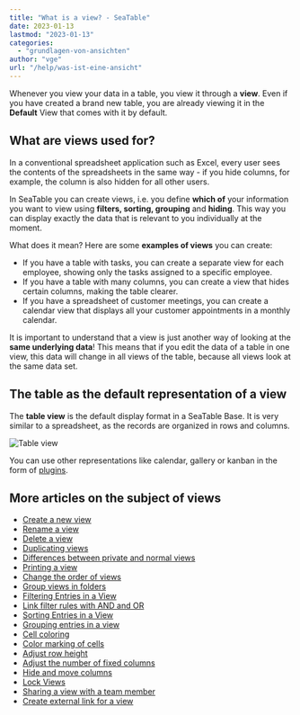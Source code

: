 ```yaml
---
title: "What is a view? - SeaTable"
date: 2023-01-13
lastmod: "2023-01-13"
categories: 
  - "grundlagen-von-ansichten"
author: "vge"
url: "/help/was-ist-eine-ansicht"
---
```


Whenever you view your data in a table, you view it through a **view**. Even if you have created a brand new table, you are already viewing it in the **Default** View that comes with it by default.

## What are views used for?

In a conventional spreadsheet application such as Excel, every user sees the contents of the spreadsheets in the same way - if you hide columns, for example, the column is also hidden for all other users.

In SeaTable you can create views, i.e. you define **which of** your information you want to view using **filters, sorting, grouping** and **hiding**. This way you can display exactly the data that is relevant to you individually at the moment.

What does it mean? Here are some **examples of views** you can create:

- If you have a table with tasks, you can create a separate view for each employee, showing only the tasks assigned to a specific employee.
- If you have a table with many columns, you can create a view that hides certain columns, making the table clearer.
- If you have a spreadsheet of customer meetings, you can create a calendar view that displays all your customer appointments in a monthly calendar.

It is important to understand that a view is just another way of looking at the **same underlying data**! This means that if you edit the data of a table in one view, this data will change in all views of the table, because all views look at the same data set.

## The table as the default representation of a view

The **table view** is the default display format in a SeaTable Base. It is very similar to a spreadsheet, as the records are organized in rows and columns.

![Table view](https://seatable.io/wp-content/uploads/2023/01/Tabelle.png)

You can use other representations like calendar, gallery or kanban in the form of [plugins](https://seatable.io/en/docs/arbeiten-mit-plugins/was-ist-ein-plugin/).

## More articles on the subject of views

- [Create a new view](https://seatable.io/en/docs/grundlagen-von-ansichten/anlegen-einer-neuen-ansicht/)
- [Rename a view](https://seatable.io/en/docs/grundlagen-von-ansichten/umbenennen-einer-ansicht/)
- [Delete a view](https://seatable.io/en/docs/grundlagen-von-ansichten/loeschen-einer-ansicht/)
- [Duplicating views](https://seatable.io/en/docs/grundlagen-von-ansichten/das-duplizieren-von-ansichten/)
- [Differences between private and normal views](https://seatable.io/en/docs/grundlagen-von-ansichten/unterschiede-zwischen-privaten-und-normalen-ansichten/)
- [Printing a view](https://seatable.io/en/docs/grundlagen-von-ansichten/das-drucken-einer-ansicht/)
- [Change the order of views](https://seatable.io/en/docs/grundlagen-von-ansichten/die-reihenfolge-von-ansichten-aendern/)
- [Group views in folders](https://seatable.io/en/docs/grundlagen-von-ansichten/ansichten-in-ordnern-gruppieren/)
- [Filtering Entries in a View](https://seatable.io/en/docs/ansichtsoptionen/filtern-von-eintraegen-in-einer-ansicht/)
- [Link filter rules with AND and OR](https://seatable.io/en/docs/ansichtsoptionen/filter-regeln-mit-und-und-oder-verknuepfen/)
- [Sorting Entries in a View](https://seatable.io/en/docs/ansichtsoptionen/sortieren-von-eintraegen-in-einer-ansicht/)
- [Grouping entries in a view](https://seatable.io/en/docs/ansichtsoptionen/gruppieren-von-eintraegen-in-einer-ansicht/)
- [Cell coloring](https://seatable.io/en/docs/ansichtsoptionen/einfaerben-von-zellen/)
- [Color marking of cells](https://seatable.io/en/docs/ansichtsoptionen/farbliche-markierung-von-zellen/)
- [Adjust row height](https://seatable.io/en/docs/ansichtsoptionen/zeilenhoehe-anpassen/)
- [Adjust the number of fixed columns](https://seatable.io/en/docs/ansichtsoptionen/anzahl-der-fixierten-spalten-anpassen/)
- [Hide and move columns](https://seatable.io/en/docs/ansichtsoptionen/ausblenden-und-verschieben-von-spalten/)
- [Lock Views](https://seatable.io/en/docs/ansichtsoptionen/ansicht-sperren/)
- [Sharing a view with a team member](https://seatable.io/en/docs/ansichtsfreigaben/freigabe-einer-ansicht-an-ein-teammitglied/)
- [Create external link for a view](https://seatable.io/en/docs/ansichtsfreigaben/externen-link-fuer-eine-ansicht-erstellen/)
